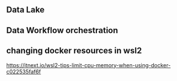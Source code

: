 ## Data Lake

## Data Workflow orchestration

## changing docker resources in wsl2
https://itnext.io/wsl2-tips-limit-cpu-memory-when-using-docker-c022535faf6f